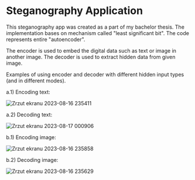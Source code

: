 # Steganography Application
This steganography app was created as a part of my bachelor thesis.
The implementation bases on mechanism called "least significant bit". The code represents entire "autoencoder".

The encoder is used to embed the digital data such as text or image in another image. The decoder is used to extract hidden data from given image.

Examples of using encoder and decoder with different hidden input types (and in different modes).

a.1) Encoding text:

![Zrzut ekranu 2023-08-16 235411](https://github.com/wikhud/Steganography-Application/assets/99511332/0251a095-b3cc-4978-a033-71fcb015d4b2)

a.2) Decoding text:

![Zrzut ekranu 2023-08-17 000906](https://github.com/wikhud/Steganography-Application/assets/99511332/1a8e9b4d-ec38-4040-87df-eded903d9e78)

b.1) Encoding image:

![Zrzut ekranu 2023-08-16 235858](https://github.com/wikhud/Steganography-Application/assets/99511332/b1a80cee-1329-4223-ab66-bd0e94c3889f)

b.2) Decoding image:

![Zrzut ekranu 2023-08-16 235629](https://github.com/wikhud/Steganography-Application/assets/99511332/3761ce1d-3cda-4f85-9e72-9a75758ab536)



